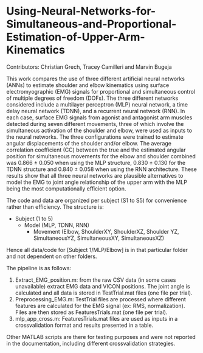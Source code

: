 # Using-Neural-Networks-for-Simultaneous-and-Proportional-Estimation-of-Upper-Arm-Kinematics
Contributors: Christian Grech, Tracey Camilleri and Marvin Bugeja


This work compares the use of three different artificial neural networks (ANNs) to estimate shoulder and elbow kinematics using surface electromyographic (EMG) signals for proportional and simultaneous control of multiple degrees of freedom (DOFs). The three different networks considered include a multilayer perceptron (MLP) neural network, a time delay neural network (TDNN), and a recurrent neural network (RNN). In each case, surface EMG signals from agonist and antagonist arm muscles detected during seven  different movements, three of which involve the simultaneous activation of the shoulder and elbow, were used as inputs to the neural networks. The three configurations were trained to estimate angular displacements of the shoulder and/or elbow. The average correlation coefficient (CC) between the true and the estimated angular position for simultaneous movements for the elbow and shoulder combined was 0.866 ± 0.050 when using the MLP structure, 0.830 ± 0.130 for the TDNN structure and 0.840 ± 0.058 when using the RNN architecture. These results show that all three neural networks are plausible alternatives to model the EMG to joint angle relationship of the upper arm with the MLP being the most computationally efficient option.


The code and data are organized per subject (S1 to S5) for convenience rather than efficiency. The structure is:
* Subject (1 to 5)
    * Model (MLP, TDNN, RNN)
        * Movement (Elbow, ShoulderXY, ShoulderXZ, Shoulder YZ, SimultaneousYZ, SimultaneousXY, SimultaneousXZ)

Hence all data/code for [Subject 1/MLP/Elbow] is in that particular folder and not dependent on other folders.

The pipeline is as follows:
1. Extract_EMG_position.m: from the raw CSV data (in some cases unavailable) extract EMG data and VICON positions. The joint angle is calculated and all data is stored in TestTrial.mat files (one file per trial).
2. Preprocessing_EMG.m: TestTrial files are processed where different features are calculated for the EMG signal (ex: RMS, normalization). Files are then stored as FeaturesTrials.mat (one file per trial).
3. mlp_app_cross.m: FeaturesTrials.mat files are used as inputs in a crossvalidation format and results presented in a table.

Other MATLAB scripts are there for testing purposes and were not reported in the documentation, including different crossvalidation strategies.
